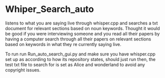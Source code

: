 # Whiper_Search_auto
listens to what you are saying live through whisper.cpp and searches a txt document for relevant sections based on noun keywords. Thought it would be good if you were interviewing someone and you read all their papers by having a computer search through all their papers on relevant sections based on keywords in what they re currently saying live.


To run run Run_auto_search_gui.py and make sure you have whisper.cpp set up as according to how its repository states, should just run then, the test txt file to search for is set as Alice and wonderland to avoid any copyright issues.